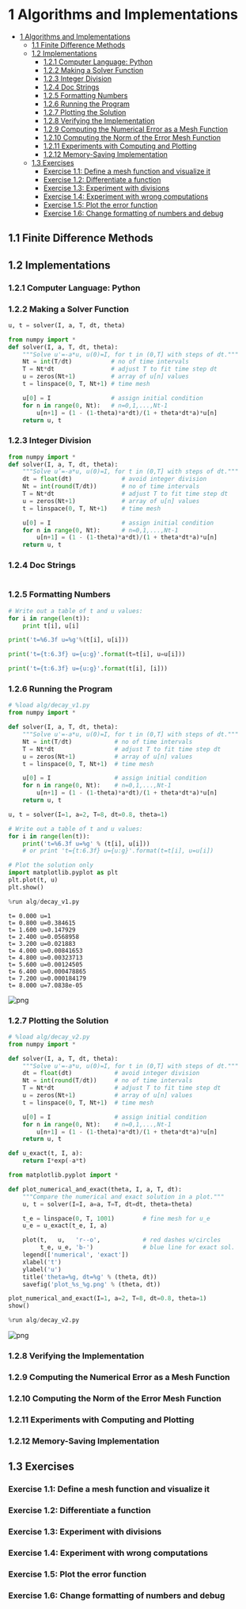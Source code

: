 
# 1 Algorithms and Implementations
<!-- toc orderedList:0 depthFrom:1 depthTo:6 -->

* [1 Algorithms and Implementations](#1-algorithms-and-implementations)
  * [1.1 Finite Difference Methods](#11-finite-difference-methods)
  * [1.2 Implementations](#12-implementations)
    * [1.2.1 Computer Language: Python](#121-computer-language-python)
    * [1.2.2 Making a Solver Function](#122-making-a-solver-function)
    * [1.2.3 Integer Division](#123-integer-division)
    * [1.2.4 Doc Strings](#124-doc-strings)
    * [1.2.5 Formatting Numbers](#125-formatting-numbers)
    * [1.2.6 Running the Program](#126-running-the-program)
    * [1.2.7 Plotting the Solution](#127-plotting-the-solution)
    * [1.2.8 Verifying the Implementation](#128-verifying-the-implementation)
    * [1.2.9 Computing the Numerical Error as a Mesh Function](#129-computing-the-numerical-error-as-a-mesh-function)
    * [1.2.10 Computing the Norm of the Error Mesh Function](#1210-computing-the-norm-of-the-error-mesh-function)
    * [1.2.11 Experiments with Computing and Plotting](#1211-experiments-with-computing-and-plotting)
    * [1.2.12 Memory-Saving Implementation](#1212-memory-saving-implementation)
  * [1.3 Exercises](#13-exercises)
    * [Exercise 1.1: Define a mesh function and visualize it](#exercise-11-define-a-mesh-function-and-visualize-it)
    * [Exercise 1.2: Differentiate a function](#exercise-12-differentiate-a-function)
    * [Exercise 1.3: Experiment with divisions](#exercise-13-experiment-with-divisions)
    * [Exercise 1.4: Experiment with wrong computations](#exercise-14-experiment-with-wrong-computations)
    * [Exercise 1.5: Plot the error function](#exercise-15-plot-the-error-function)
    * [Exercise 1.6: Change formatting of numbers and debug](#exercise-16-change-formatting-of-numbers-and-debug)

<!-- tocstop -->


## 1.1 Finite Difference Methods

## 1.2 Implementations

### 1.2.1 Computer Language: Python

### 1.2.2 Making a Solver Function


```python
u, t = solver(I, a, T, dt, theta)
```


```python
from numpy import *
def solver(I, a, T, dt, theta):
    """Solve u'=-a*u, u(0)=I, for t in (0,T] with steps of dt."""
    Nt = int(T/dt)           # no of time intervals
    T = Nt*dt                # adjust T to fit time step dt
    u = zeros(Nt+1)          # array of u[n] values
    t = linspace(0, T, Nt+1) # time mesh

    u[0] = I                 # assign initial condition
    for n in range(0, Nt):   # n=0,1,...,Nt-1
        u[n+1] = (1 - (1-theta)*a*dt)/(1 + theta*dt*a)*u[n]
    return u, t
```

### 1.2.3 Integer Division


```python
from numpy import *
def solver(I, a, T, dt, theta):
    """Solve u’=-a*u, u(0)=I, for t in (0,T] with steps of dt."""
    dt = float(dt)              # avoid integer division
    Nt = int(round(T/dt))       # no of time intervals
    T = Nt*dt                   # adjust T to fit time step dt
    u = zeros(Nt+1)             # array of u[n] values
    t = linspace(0, T, Nt+1)    # time mesh

    u[0] = I                    # assign initial condition
    for n in range(0, Nt):      # n=0,1,...,Nt-1
        u[n+1] = (1 - (1-theta)*a*dt)/(1 + theta*dt*a)*u[n]
    return u, t
```

### 1.2.4 Doc Strings


```python

```

### 1.2.5 Formatting Numbers


```python
# Write out a table of t and u values:
for i in range(len(t)):
    print t[i], u[i]
```


```python
print('t=%6.3f u=%g'%(t[i], u[i]))
```


```python
print('t={t:6.3f} u={u:g}'.format(t=t[i], u=u[i]))
```


```python
print('t={t:6.3f} u={u:g}'.format(t[i], [i]))
```

### 1.2.6 Running the Program


```python
# %load alg/decay_v1.py
from numpy import *

def solver(I, a, T, dt, theta):
    """Solve u'=-a*u, u(0)=I, for t in (0,T] with steps of dt."""
    Nt = int(T/dt)            # no of time intervals
    T = Nt*dt                 # adjust T to fit time step dt
    u = zeros(Nt+1)           # array of u[n] values
    t = linspace(0, T, Nt+1)  # time mesh

    u[0] = I                  # assign initial condition
    for n in range(0, Nt):    # n=0,1,...,Nt-1
        u[n+1] = (1 - (1-theta)*a*dt)/(1 + theta*dt*a)*u[n]
    return u, t

u, t = solver(I=1, a=2, T=8, dt=0.8, theta=1)

# Write out a table of t and u values:
for i in range(len(t)):
    print('t=%6.3f u=%g' % (t[i], u[i]))
    # or print 't={t:6.3f} u={u:g}'.format(t=t[i], u=u[i])

# Plot the solution only
import matplotlib.pyplot as plt
plt.plot(t, u)
plt.show()

```


```python
%run alg/decay_v1.py
```

    t= 0.000 u=1
    t= 0.800 u=0.384615
    t= 1.600 u=0.147929
    t= 2.400 u=0.0568958
    t= 3.200 u=0.021883
    t= 4.000 u=0.00841653
    t= 4.800 u=0.00323713
    t= 5.600 u=0.00124505
    t= 6.400 u=0.000478865
    t= 7.200 u=0.000184179
    t= 8.000 u=7.0838e-05



![png](Ch01_Algorithms_and_Implementations_files/Ch01_Algorithms_and_Implementations_19_1.png)


### 1.2.7 Plotting the Solution


```python
# %load alg/decay_v2.py
from numpy import *

def solver(I, a, T, dt, theta):
    """Solve u'=-a*u, u(0)=I, for t in (0,T] with steps of dt."""
    dt = float(dt)            # avoid integer division
    Nt = int(round(T/dt))     # no of time intervals
    T = Nt*dt                 # adjust T to fit time step dt
    u = zeros(Nt+1)           # array of u[n] values
    t = linspace(0, T, Nt+1)  # time mesh

    u[0] = I                  # assign initial condition
    for n in range(0, Nt):    # n=0,1,...,Nt-1
        u[n+1] = (1 - (1-theta)*a*dt)/(1 + theta*dt*a)*u[n]
    return u, t

def u_exact(t, I, a):
    return I*exp(-a*t)

from matplotlib.pyplot import *

def plot_numerical_and_exact(theta, I, a, T, dt):
    """Compare the numerical and exact solution in a plot."""
    u, t = solver(I=I, a=a, T=T, dt=dt, theta=theta)

    t_e = linspace(0, T, 1001)        # fine mesh for u_e
    u_e = u_exact(t_e, I, a)

    plot(t,   u,   'r--o',            # red dashes w/circles
         t_e, u_e, 'b-')              # blue line for exact sol.
    legend(['numerical', 'exact'])
    xlabel('t')
    ylabel('u')
    title('theta=%g, dt=%g' % (theta, dt))
    savefig('plot_%s_%g.png' % (theta, dt))

plot_numerical_and_exact(I=1, a=2, T=8, dt=0.8, theta=1)
show()

```


```python
%run alg/decay_v2.py
```


![png](Ch01_Algorithms_and_Implementations_files/Ch01_Algorithms_and_Implementations_22_0.png)


### 1.2.8 Verifying the Implementation

### 1.2.9 Computing the Numerical Error as a Mesh Function

### 1.2.10 Computing the Norm of the Error Mesh Function

### 1.2.11 Experiments with Computing and Plotting

### 1.2.12 Memory-Saving Implementation

## 1.3 Exercises

### Exercise 1.1: Define a mesh function and visualize it

### Exercise 1.2: Differentiate a function

### Exercise 1.3: Experiment with divisions

### Exercise 1.4: Experiment with wrong computations

### Exercise 1.5: Plot the error function

### Exercise 1.6: Change formatting of numbers and debug


```python

```
